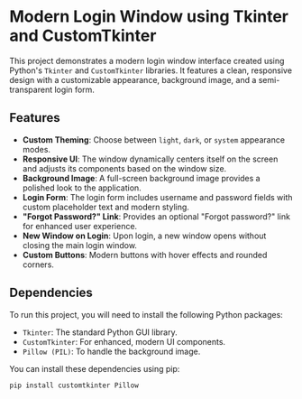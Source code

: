 # Modern Login Window using Tkinter and CustomTkinter

This project demonstrates a modern login window interface created using Python's `Tkinter` and `CustomTkinter` libraries. It features a clean, responsive design with a customizable appearance, background image, and a semi-transparent login form.

## Features

- **Custom Theming**: Choose between `light`, `dark`, or `system` appearance modes.
- **Responsive UI**: The window dynamically centers itself on the screen and adjusts its components based on the window size.
- **Background Image**: A full-screen background image provides a polished look to the application.
- **Login Form**: The login form includes username and password fields with custom placeholder text and modern styling.
- **"Forgot Password?" Link**: Provides an optional "Forgot password?" link for enhanced user experience.
- **New Window on Login**: Upon login, a new window opens without closing the main login window.
- **Custom Buttons**: Modern buttons with hover effects and rounded corners.

## Dependencies

To run this project, you will need to install the following Python packages:

- `Tkinter`: The standard Python GUI library.
- `CustomTkinter`: For enhanced, modern UI components.
- `Pillow (PIL)`: To handle the background image.

You can install these dependencies using pip:

```bash
pip install customtkinter Pillow
